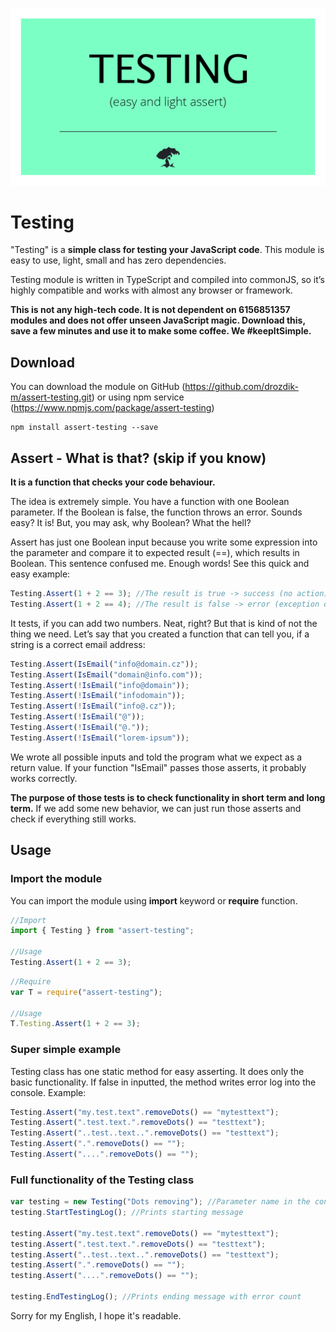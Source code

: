 ﻿
![Testing class - banner](images/heading-image.png?raw=true "Testing - easy and light assert")

# Testing

"Testing" is a **simple class for testing your JavaScript code**. This module is easy to use, light, small and has zero dependencies. 

Testing module is written in TypeScript and compiled into commonJS, so it’s highly compatible and works with almost any browser or framework. 

**This is not any high-tech code. It is not dependent on 6156851357 modules and does not offer unseen JavaScript magic. Download this, save a few minutes and use it to make some coffee. We #keepItSimple.**

## Download

You can download the module on GitHub (https://github.com/drozdik-m/assert-testing.git) or using npm service (https://www.npmjs.com/package/assert-testing)

```
npm install assert-testing --save
```


## Assert - What is that? (skip if you know)

**It is a function that checks your code behaviour.**

The idea is extremely simple. You have a function with one Boolean parameter. If the Boolean is false, the function throws an error. Sounds easy? It is! But, you may ask, why Boolean? What the hell?

Assert has just one Boolean input because you write some expression into the parameter and compare it to expected result (==), which results in Boolean. This sentence confused me. Enough words! See this quick and easy example:

```javascript
Testing.Assert(1 + 2 == 3); //The result is true -> success (no action)
Testing.Assert(1 + 2 == 4); //The result is false -> error (exception or console warning)
```

It tests, if you can add two numbers. Neat, right? But that is kind of not the thing we need. Let’s say that you created a function that can tell you, if a string is a correct email address:

```javascript
Testing.Assert(IsEmail("info@domain.cz"));
Testing.Assert(IsEmail("domain@info.com"));
Testing.Assert(!IsEmail("info@domain"));
Testing.Assert(!IsEmail("infodomain"));
Testing.Assert(!IsEmail("info@.cz"));
Testing.Assert(!IsEmail("@"));
Testing.Assert(!IsEmail("@."));
Testing.Assert(!IsEmail("lorem-ipsum"));
```

We wrote all possible inputs and told the program what we expect as a return value. If your function "IsEmail" passes those asserts, it probably works correctly.

**The purpose of those tests is to check functionality in short term and long term.** If we add some new behavior, we can just run those asserts and check if everything still works. 

## Usage 
### Import the module

You can import the module using __import__ keyword or __require__ function.

```javascript
//Import
import { Testing } from "assert-testing";

//Usage
Testing.Assert(1 + 2 == 3);
```

```javascript
//Require
var T = require("assert-testing");

//Usage
T.Testing.Assert(1 + 2 == 3);
```


### Super simple example

Testing class has one static method for easy asserting. It does only the basic functionality. If false in inputted, the method writes error log into the console. Example:

```javascript
Testing.Assert("my.test.text".removeDots() == "mytesttext");
Testing.Assert(".test.text.".removeDots() == "testtext");
Testing.Assert("..test..text..".removeDots() == "testtext");
Testing.Assert(".".removeDots() == "");
Testing.Assert("....".removeDots() == "");
```

### Full functionality of the Testing class

```javascript
var testing = new Testing("Dots removing"); //Parameter name in the constructor is optional, it affects only the output messages (makes them more beautiful)
testing.StartTestingLog(); //Prints starting message

testing.Assert("my.test.text".removeDots() == "mytesttext");
testing.Assert(".test.text.".removeDots() == "testtext");
testing.Assert("..test..text..".removeDots() == "testtext");
testing.Assert(".".removeDots() == "");
testing.Assert("....".removeDots() == "");

testing.EndTestingLog(); //Prints ending message with error count
```

Sorry for my English, I hope it's readable.

